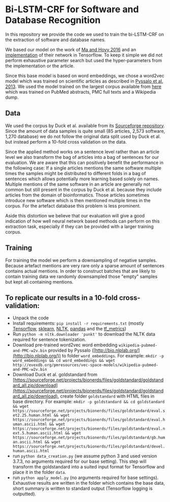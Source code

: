 # Bi-LSTM-CRF for Software and Database Recognition

In this repository we provide the code we used to train the bi-LSTM-CRF on the extraction of software and database names.

We based our model on the work of [Ma and Hovy 2016](https://arxiv.org/pdf/1603.01354.pdf) and an [implementation](https://github.com/guillaumegenthial/sequence_tagging) of their network in Tensorflow.
To keep it simple we did not perform exhaustive parameter search but used the hyper-parameters from the implementation or the article. 

Since this base model is based on word embeddings, we chose a word2vec model which was trained on scientific articles as described in [Pyssalo et al. 2013](http://bio.nlplab.org/pdf/pyysalo13literature.pdf).
We used the model trained on the largest corpus available from [here](http://bio.nlplab.org/) which was trained on PubMed abstracts, PMC full texts and a Wikipedia dump. 

## Data 
We used the corpus by Duck et al. available from its [Sourceforge repository](https://sourceforge.net/projects/bionerds/files/). 
Since the amount of data samples is quite small (85 articles, 2,573 software, 1,270 database) we do not follow the original data split used by Duck et al. but instead perform a 10-fold cross validation on the data. 

Since the applied method works on a sentence level rather than an article level we also transform the bag of articles into a bag of sentences for our evaluation.
We are aware that this can positively benefit the performance in the following case:
If a single articles mentions the same software multiple times the samples might be distributed to different folds in a bag of sentences which allows potentially more learning based solely on names. 
Multiple mentions of the same software in an article are generally not common but still present in the corpus by Duck et al. because they include articles from the domain of bioinformatics. 
Those articles sometimes introduce new software which is then mentioned multiple times in the corpus. 
For the artefact database this problem is less prominent.

Aside this distortion we believe that our evaluation will give a good indication of how well neural network based methods can perform on this extraction task, especially if they can be provided with a larger training corpus.  

## Training
For training the model we perform a downsampling of negative samples.
Because artefact mentions are very rare only a sparse amount of sentences contains actual mentions.
In order to construct batches that are likely to contain training data we randomly downsampled those "empty" samples but kept all containing mentions.

## To replicate our results in a 10-fold cross-validation: 
- Unpack the code 
- Install requirements: `pip install -r requirements.txt` (mostly [Tensorflow](https://www.tensorflow.org/), [sklearn](https://scikit-learn.org/stable/), [NLTK](https://www.nltk.org/), [pandas](https://pandas.pydata.org/) and the [tf_metrics](https://github.com/guillaumegenthial/tf_metrics))
- Run `python -m nltk.downloader 'punkt'` to download the NLTK data required for sentence tokenization.
- Download pre-trained word2vec word embedding `wikipedia-pubmed-and-PMC-w2v.bin` provided by Pyssalo ([http://bio.nlplab.org/](http://bio.nlplab.org/)) to folder `word_embeddings`. For example: `mkdir -p word_embeddings && cd word_embeddings && wget http://evexdb.org/pmresources/vec-space-models/wikipedia-pubmed-and-PMC-w2v.bin`
- Download Duck et al. goldstandard from [https://sourceforge.net/projects/bionerds/files/goldstandard/goldstandard_all.zip/download](https://sourceforge.net/projects/bionerds/files/goldstandard/goldstandard_all.zip/download), create folder `goldstandard` with HTML files in base directory. For example: `mkdir -p goldstandard && cd goldstandard && wget https://sourceforge.net/projects/bionerds/files/goldstandard/eval.set2.25.human.html && wget https://sourceforge.net/projects/bionerds/files/goldstandard/eval.human.ascii.html && wget https://sourceforge.net/projects/bionerds/files/goldstandard/eval.next.5.human.ascii.html && wget https://sourceforge.net/projects/bionerds/files/goldstandard/gb.human.ascii.html && wget https://sourceforge.net/projects/bionerds/files/goldstandard/devel.human.ascii.html`
- run `python data_creation.py` (we assume python 3 and used version 3.7.3, no arguments required for our base setting). This step will transform the goldstandard into a suited input format for Tensorflow and place it in the folder `data`.
- run `python apply_model.py` (no arguments required for base settings). Exhaustive results are written in the folder which contains the base data, short summary is written to standard output (Tensorflow logging is outputted).
